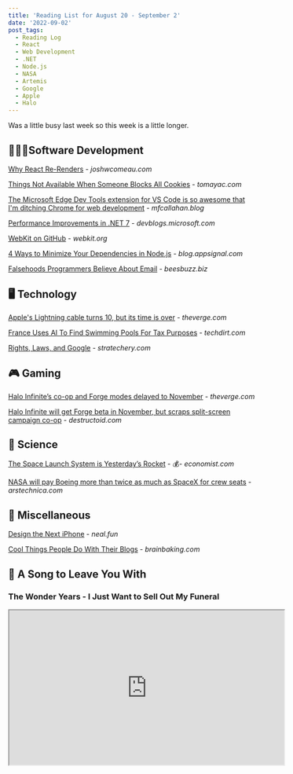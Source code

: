 ```yaml
---
title: 'Reading List for August 20 - September 2'
date: '2022-09-02'
post_tags:
  - Reading Log
  - React
  - Web Development
  - .NET
  - Node.js
  - NASA
  - Artemis
  - Google
  - Apple
  - Halo
---
```


Was a little busy last week so this week is a little longer.
<!-- excerpt -->

## 👨🏼‍💻Software Development

[Why React Re-Renders](https://www.joshwcomeau.com/react/why-react-re-renders) - *joshwcomeau.com*

[Things Not Available When Someone Blocks All Cookies](https://blog.tomayac.com/2022/08/30/things-not-available-when-someone-blocks-all-cookies/) - *tomayac.com*

[The Microsoft Edge Dev Tools extension for VS Code is so awesome that I'm ditching Chrome for web development](https://mfcallahan.blog/2022/08/26/the-microsoft-edge-dev-tools-extension-for-vs-code-is-so-awesome-that-im-ditching-chrome-for-web-development/) - *mfcallahan.blog*

[Performance Improvements in .NET 7](https://devblogs.microsoft.com/dotnet/performance_improvements_in_net_7/) - *devblogs.microsoft.com*

[WebKit on GitHub](https://webkit.org/blog/13140/webkit-on-github/) - *webkit.org*

[4 Ways to Minimize Your Dependencies in Node.js](https://blog.appsignal.com/2022/08/31/4-ways-to-minimize-your-dependencies-in-nodejs.html) - *blog.appsignal.com*

[Falsehoods Programmers Believe About Email](https://beesbuzz.biz/code/439-Falsehoods-programmers-believe-about-email) - *beesbuzz.biz*

## 🖥 Technology

[Apple's Lightning cable turns 10, but its time is over](https://www.theverge.com/23312359/apple-iphone-lightning-cable-anniversary-10-years) - *theverge.com*

[France Uses AI To Find Swimming Pools For Tax Purposes](https://www.techdirt.com/2022/08/31/france-uses-ai-to-find-swimming-pools-for-tax-purposes/) - *techdirt.com*

[Rights, Laws, and Google](https://stratechery.com/2022/rights-laws-and-google/) - *stratechery.com*

## 🎮 Gaming

[Halo Infinite’s co-op and Forge modes delayed to November](https://www.theverge.com/2022/9/1/23332738/halo-infinite-season-3-delay-forge-launch-november) - *theverge.com*

[Halo Infinite will get Forge beta in November, but scraps split-screen campaign co-op](https://www.destructoid.com/halo-infinite-forge-beta-split-screen-campaign-co-op-november-update) - *destructoid.com*

## 🔬 Science

[The Space Launch System is Yesterday’s Rocket](https://www.economist.com/science-and-technology/2022/08/24/the-space-launch-system-is-yesterdays-rocket) - 💰- *economist.com*

[NASA will pay Boeing more than twice as much as SpaceX for crew seats](https://arstechnica.com/science/2022/09/nasa-will-pay-boeing-more-than-twice-as-much-as-spacex-for-crew-seats/) - *arstechnica.com*

## 🎒 Miscellaneous

[Design the Next iPhone](https://neal.fun/design-the-next-iphone/) - *neal.fun*

[Cool Things People Do With Their Blogs](https://brainbaking.com/post/2022/04/cool-things-people-do-with-their-blogs/) - *brainbaking.com*

## 🎵 A Song to Leave You With

### The Wonder Years - I Just Want to Sell Out My Funeral

<fit-vids>
    <iframe
        width="560"
        height="315"
        src="https://www.youtube.com/embed/rwrsrsauHfI"
        title="The Wonder Years - I Just Want to Sell Out My Funeral"
        allow="accelerometer; autoplay; clipboard-write; encrypted-media; gyroscope; picture-in-picture"
        allowfullscreen></iframe>
</fit-vids>